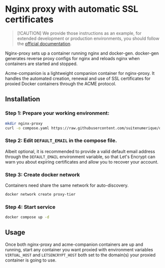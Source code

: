 # Nginx proxy with automatic SSL certificates

> \[!CAUTION\]
> We provide those instructions as an example, for extended development or production environments, you should follow the [official documentation](https://github.com/nginx-proxy/acme-companion/tree/main/docs).

Nginx-proxy sets up a container running nginx and docker-gen. docker-gen generates reverse proxy configs for nginx and reloads nginx when containers are started and stopped.

Acme-companion is a lightweight companion container for nginx-proxy. It handles the automated creation, renewal and use of SSL certificates for proxied Docker containers through the ACME protocol.

## Installation

### Step 1: Prepare your working environment:

```bash
mkdir nginx-proxy
curl -o compose.yaml https://raw.githubusercontent.com/suitenumerique/docs/refs/heads/main/docs/examples/compose/nginx-proxy/compose.yaml
```

### Step 2: Edit `DEFAULT_EMAIL` in the compose file.

Albeit optional, it is recommended to provide a valid default email address through the `DEFAULT_EMAIL` environment variable, so that Let's Encrypt can warn you about expiring certificates and allow you to recover your account.

### Step 3: Create docker network

Containers need share the same network for auto-discovery.

```bash
docker network create proxy-tier
```

### Step 4: Start service

```bash
docker compose up -d
```

## Usage

Once both nginx-proxy and acme-companion containers are up and running, start any container you want proxied with environment variables `VIRTUAL_HOST` and `LETSENCRYPT_HOST` both set to the domain(s) your proxied container is going to use.
